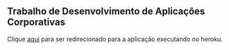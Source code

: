 ## Trabalho de Desenvolvimento de Aplicações Corporativas

Clique [aqui](https://pure-taiga-63617.herokuapp.com/) para ser redirecionado para a aplicação executando no heroku.
